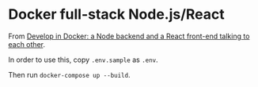 # Docker full-stack Node.js/React

From [Develop in Docker: a Node backend and a React front-end talking to each other](https://medium.com/@xiaolishen/develop-in-docker-a-node-backend-and-a-react-front-end-talking-to-each-other-5c522156f634).

In order to use this, copy `.env.sample` as `.env`.

Then run `docker-compose up --build`.

